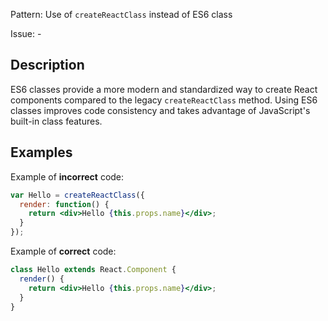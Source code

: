 Pattern: Use of `createReactClass` instead of ES6 class

Issue: -

## Description

ES6 classes provide a more modern and standardized way to create React components compared to the legacy `createReactClass` method. Using ES6 classes improves code consistency and takes advantage of JavaScript's built-in class features.

## Examples

Example of **incorrect** code:
```jsx
var Hello = createReactClass({
  render: function() {
    return <div>Hello {this.props.name}</div>;
  }
});
```

Example of **correct** code:
```jsx
class Hello extends React.Component {
  render() {
    return <div>Hello {this.props.name}</div>;
  }
}
```